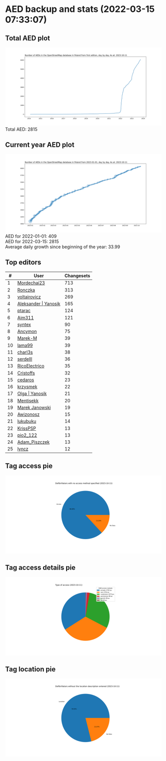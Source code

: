 # AED backup and stats (2022-03-15 07:33:07)


## Total AED plot
![](report_data/total_aed.svg)
Total AED: 2815

## Current year AED plot
![](report_data/current_year_aed.svg)\
AED for 2022-01-01: 409\
AED for 2022-03-15: 2815\
Average daily growth since beginning of the year: 33.99

## Top editors
| # | User | Changesets |
| ------------- | ------------- | ------------- |
| 1 | [Mordechai23](<https://www.openstreetmap.org/user/Mordechai23>) | 713 |
| 2 | [Ronczka](<https://www.openstreetmap.org/user/Ronczka>) | 313 |
| 3 | [voltairovicz](<https://www.openstreetmap.org/user/voltairovicz>) | 269 |
| 4 | [Aleksander &#124; Yanosik](<https://www.openstreetmap.org/user/Aleksander &#124; Yanosik>) | 165 |
| 5 | [ptarac](<https://www.openstreetmap.org/user/ptarac>) | 124 |
| 6 | [Aim311](<https://www.openstreetmap.org/user/Aim311>) | 121 |
| 7 | [syntex](<https://www.openstreetmap.org/user/syntex>) | 90 |
| 8 | [Ancymon](<https://www.openstreetmap.org/user/Ancymon>) | 75 |
| 9 | [Marek-M](<https://www.openstreetmap.org/user/Marek-M>) | 39 |
| 10 | [lama99](<https://www.openstreetmap.org/user/lama99>) | 39 |
| 11 | [charl3s](<https://www.openstreetmap.org/user/charl3s>) | 38 |
| 12 | [serdelll](<https://www.openstreetmap.org/user/serdelll>) | 36 |
| 13 | [RicoElectrico](<https://www.openstreetmap.org/user/RicoElectrico>) | 35 |
| 14 | [Cristoffs](<https://www.openstreetmap.org/user/Cristoffs>) | 32 |
| 15 | [cedaros](<https://www.openstreetmap.org/user/cedaros>) | 23 |
| 16 | [krzysmek](<https://www.openstreetmap.org/user/krzysmek>) | 22 |
| 17 | [Olga &#124; Yanosik](<https://www.openstreetmap.org/user/Olga &#124; Yanosik>) | 21 |
| 18 | [Mentisekk](<https://www.openstreetmap.org/user/Mentisekk>) | 20 |
| 19 | [Marek Janowski](<https://www.openstreetmap.org/user/Marek Janowski>) | 19 |
| 20 | [Awizonosz](<https://www.openstreetmap.org/user/Awizonosz>) | 15 |
| 21 | [lukubuku](<https://www.openstreetmap.org/user/lukubuku>) | 14 |
| 22 | [KrissPSP](<https://www.openstreetmap.org/user/KrissPSP>) | 13 |
| 23 | [pio2_122](<https://www.openstreetmap.org/user/pio2_122>) | 13 |
| 24 | [Adam_Piszczek](<https://www.openstreetmap.org/user/Adam_Piszczek>) | 13 |
| 25 | [lyncz](<https://www.openstreetmap.org/user/lyncz>) | 12 |

## Tag access pie
![](report_data/tag_access.svg)

## Tag access details pie
![](report_data/tag_access_details.svg)

## Tag location pie
![](report_data/tag_location.svg)
